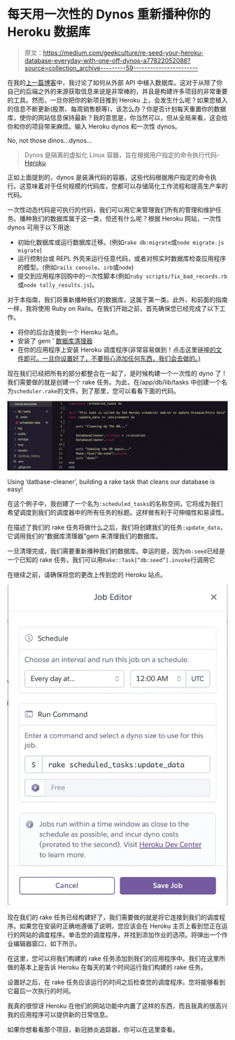 # 每天用一次性的 Dynos 重新播种你的 Heroku 数据库

> 原文：<https://medium.com/geekculture/re-seed-your-heroku-database-everyday-with-one-off-dynos-a77822052086?source=collection_archive---------59----------------------->

在我的[上一篇博客](https://teapuddles.medium.com/seeding-a-rails-backend-with-an-external-api-1eb192271005)中，我讨论了如何从外部 API 中植入数据库。这对于从除了你自己的后端之外的来源获取信息来说是非常棒的，并且是构建许多项目的非常重要的工具。然而，一旦你把你的新项目推到 Heroku 上，会发生什么呢？如果您植入的信息不断更新(股票、每周销售额等)，该怎么办？你是否计划每天重置你的数据库，使你的网站信息保持最新？我的意思是，你当然可以，但从全局来看，这会给你和你的项目带来麻烦。输入 Heroku dynos 和一次性 dynos。

No, not those dinos…dynos…

> Dynos 是隔离的虚拟化 Linux 容器，旨在根据用户指定的命令执行代码- [Heroku](https://www.heroku.com/dynos#:~:text=Dynos%3A%20the%20heart%20of%20the,simplify%20development%20and%20enhance%20productivity.&text=The%20containers%20used%20at%20Heroku,on%20a%20user%2Dspecified%20command.)

正如上面提到的，dynos 是装满代码的容器，这些代码根据用户指定的命令执行。这意味着对于任何规模的代码库，您都可以存储简化工作流程和提高生产率的代码。

一次性动态代码是可执行的代码，我们可以用它来管理我们所有的管理和维护任务。播种我们的数据库属于这一类，但还有什么呢？根据 Heroku 网站，一次性 dynos 可用于以下用途:

*   初始化数据库或运行数据库迁移。(例如`rake db:migrate`或`node migrate.js migrate`)
*   运行控制台或 REPL 外壳来运行任意代码，或者对照实时数据库检查应用程序的模型。(例如`rails console`、`irb`或`node`)
*   提交到应用程序回购中的一次性脚本(例如`ruby scripts/fix_bad_records.rb`或`node tally_results.js`)。

对于本指南，我们将重新播种我们的数据库，这属于第一类。此外，和前面的指南一样，我将使用 Ruby on Rails。在我们开始之前，首先确保您已经完成了以下工作。

*   将你的后台连接到一个 Heroku 站点。
*   安装了 gem ' [数据库清理器](https://github.com/DatabaseCleaner/database_cleaner)
*   在你的应用程序上安装 Heroku 调度程序(非常容易做到！点击这里链接[的文件即可。一旦你设置好了，不要担心添加任何东西，我们会去做的。)](https://devcenter.heroku.com/articles/scheduler)

现在我们已经把所有的部分都整合在一起了，是时候构建一个一次性的 dyno 了！我们需要做的就是创建一个 rake 任务。为此，在/app/db/lib/tasks 中创建一个名为`scheduler.rake`的文件。到了那里，您可以看看下面的代码。

![](img/5b661a0945cb2082f8225648e2266a07.png)

Using ‘datbase-cleaner’, building a rake task that cleans our database is easy!

在这个例子中，我创建了一个名为`:scheduled_tasks`的名称空间，它将成为我们希望调度到我们的调度器中的所有任务的标题。这样做有利于可伸缩性和易读性。

在描述了我们的 rake 任务将做什么之后，我们将创建我们的任务`:update_data`，它调用我们的“数据库清理器”gem 来清理我们的数据库。

一旦清理完成，我们需要重新播种我们的数据库。幸运的是，因为`db:seed`已经是一个已知的 rake 任务，我们可以用`Rake::Task[“db:seed”].invoke`行调用它

在继续之前，请确保将您的更改上传到您的 Heroku 站点。

![](img/5938bdc34e5a778b72ebe30417d4fef8.png)

现在我们的 rake 任务已经构建好了，我们需要做的就是将它连接到我们的调度程序。如果您在安装时正确地遵循了说明，您应该会在 Heroku 主页上看到您正在运行的网站的调度程序。单击您的调度程序，并找到添加作业的选项。将弹出一个作业编辑器窗口，如下所示。

在这里，您可以将我们构建的 rake 任务添加到我们的应用程序中。我们在这里所做的基本上是告诉 Heroku 在每天的某个时间运行我们构建的 rake 任务。

设置好之后，在 rake 任务应该运行的时间之后检查您的调度程序。您将能够看到它最后一次执行的时间。

我真的很惊讶 Heroku 在他们的网站功能中内置了这样的东西，而且我真的很高兴我的应用程序可以提供新的日常信息。

如果你想看看那个项目，新冠肺炎追踪器，你可以在这里查看。